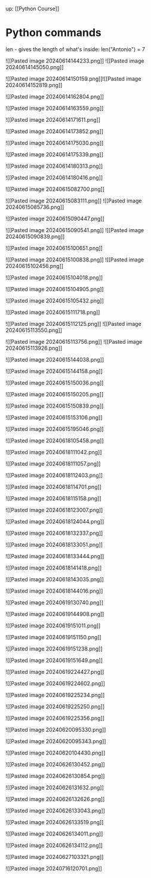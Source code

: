 up: [[Python Course]]
# Python commands
len - gives the length of what's inside: len("Antonio") = 7

![[Pasted image 20240614144233.png]]
![[Pasted image 20240614145050.png]]

![[Pasted image 20240614150159.png]]![[Pasted image 20240614152819.png]]

![[Pasted image 20240614162804.png]]

![[Pasted image 20240614163559.png]]

![[Pasted image 20240614171611.png]]

![[Pasted image 20240614173852.png]]

![[Pasted image 20240614175030.png]]

![[Pasted image 20240614175339.png]]


![[Pasted image 20240614180313.png]]

![[Pasted image 20240614180416.png]]

![[Pasted image 20240615082700.png]]

![[Pasted image 20240615083111.png]]
![[Pasted image 20240615085736.png]]

![[Pasted image 20240615090447.png]]

![[Pasted image 20240615090541.png]]
![[Pasted image 20240615090839.png]]


![[Pasted image 20240615100651.png]]

![[Pasted image 20240615100838.png]]
![[Pasted image 20240615102456.png]]

![[Pasted image 20240615104018.png]]



![[Pasted image 20240615104905.png]]

![[Pasted image 20240615105432.png]]

![[Pasted image 20240615111718.png]]

![[Pasted image 20240615112125.png]]
![[Pasted image 20240615113550.png]]

![[Pasted image 20240615113756.png]]
![[Pasted image 20240615113926.png]]


![[Pasted image 20240615144038.png]]

![[Pasted image 20240615144158.png]]

![[Pasted image 20240615150036.png]]

![[Pasted image 20240615150205.png]]

![[Pasted image 20240615150839.png]]

![[Pasted image 20240615153106.png]]

![[Pasted image 20240615195046.png]]


![[Pasted image 20240618105458.png]]

![[Pasted image 20240618111042.png]]

![[Pasted image 20240618111057.png]]

![[Pasted image 20240618112403.png]]

![[Pasted image 20240618114701.png]]

![[Pasted image 20240618115158.png]]

![[Pasted image 20240618123007.png]]

![[Pasted image 20240618124044.png]]

![[Pasted image 20240618132337.png]]

![[Pasted image 20240618133051.png]]

![[Pasted image 20240618133444.png]]

![[Pasted image 20240618141418.png]]

![[Pasted image 20240618143035.png]]

![[Pasted image 20240618144016.png]]

![[Pasted image 20240619130740.png]]

![[Pasted image 20240619144908.png]]

![[Pasted image 20240619151011.png]]

![[Pasted image 20240619151150.png]]

![[Pasted image 20240619151238.png]]

![[Pasted image 20240619151649.png]]


![[Pasted image 20240619224427.png]]

![[Pasted image 20240619224602.png]]

![[Pasted image 20240619225234.png]]


![[Pasted image 20240619225250.png]]

![[Pasted image 20240619225356.png]]

![[Pasted image 20240620095330.png]]

![[Pasted image 20240620095343.png]]

![[Pasted image 20240620104430.png]]

![[Pasted image 20240626130452.png]]

![[Pasted image 20240626130854.png]]

![[Pasted image 20240626131632.png]]

![[Pasted image 20240626132626.png]]

![[Pasted image 20240626133043.png]]

![[Pasted image 20240626133519.png]]

![[Pasted image 20240626134011.png]]

![[Pasted image 20240626134112.png]]

![[Pasted image 20240627103321.png]]

![[Pasted image 20240716120701.png]]

